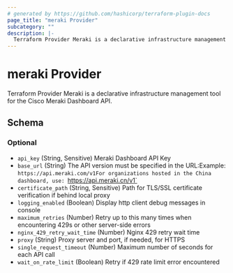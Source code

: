```yaml
---
# generated by https://github.com/hashicorp/terraform-plugin-docs
page_title: "meraki Provider"
subcategory: ""
description: |-
  Terraform Provider Meraki is a declarative infrastructure management tool for the Cisco Meraki Dashboard API.
---
```


# meraki Provider

Terraform Provider Meraki is a declarative infrastructure management tool for the Cisco Meraki Dashboard API.



<!-- schema generated by tfplugindocs -->
## Schema

### Optional

- `api_key` (String, Sensitive) Meraki Dashboard API Key
- `base_url` (String) The API version must be specified in the URL:Example: `https://api.meraki.com/v1For organizations hosted in the China dashboard, use: `https://api.meraki.cn/v1`
- `certificate_path` (String, Sensitive) Path for TLS/SSL certificate verification if behind local proxy
- `logging_enabled` (Boolean) Display http client debug messages in console
- `maximum_retries` (Number) Retry up to this many times when encountering 429s or other server-side errors
- `nginx_429_retry_wait_time` (Number) Nginx 429 retry wait time
- `proxy` (String) Proxy server and port, if needed, for HTTPS
- `single_request_timeout` (Number) Maximum number of seconds for each API call
- `wait_on_rate_limit` (Boolean) Retry if 429 rate limit error encountered
